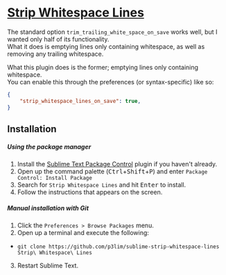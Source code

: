 # [Strip Whitespace Lines](//packagecontrol.io/packages/Strip%20Whitespace%20Lines)

The standard option `trim_trailing_white_space_on_save` works well, but I wanted only half of its functionality.  
What it does is emptying lines only containing whitespace, as well as removing any trailing whitespace.

What this plugin does is the former; emptying lines only containing whitespace.  
You can enable this through the preferences (or syntax-specific) like so:
```json
{
	"strip_whitespace_lines_on_save": true,
}
```

## Installation

##### Using the package manager

1. Install the [Sublime Text Package Control](//packagecontrol.io/installation) plugin if you haven't already.
2. Open up the command palette (<kbd>Ctrl</kbd>+<kbd>Shift</kbd>+<kbd>P</kbd>) and enter `Package Control: Install Package`
3. Search for `Strip Whitespace Lines` and hit <kbd>Enter</kbd> to install.
4. Follow the instructions that appears on the screen.

##### Manual installation with Git

1. Click the `Preferences > Browse Packages` menu.
2. Open up a terminal and execute the following:
 - `git clone https://github.com/p3lim/sublime-strip-whitespace-lines Strip\ Whitespace\ Lines`
3. Restart Sublime Text.
